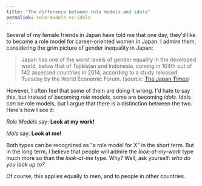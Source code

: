 ```yaml
---
title: "The difference between role models and idols"
permalink: role-models-vs-idols
---
```


Several of my female friends in Japan have told me that one day, they'd like to become a role model for career-oriented women in Japan. I admire them, considering the grim picture of gender inequality in Japan:

> Japan has one of the worst levels of gender equality in the developed world, below that of Tajikistan and Indonesia, coming in 104th out of 142 assessed countries in 2014, according to a study released Tuesday by the World Economic Forum. (source: [The Japan Times](http://www.japantimes.co.jp/news/2014/10/29/national/japan-remains-near-bottom-of-gender-gap-ranking/))

However, I often feel that some of them are doing it wrong. I'd hate to say this, but instead of becoming *role models*, some are becoming *idols*. Idols *can* be role models, but I argue that there is a distinction between the two. Here's how I see it:

*Role Models* say: **Look at my work!**

*Idols* say: **Look at me!**

Both types can be recognized as "a role model for X" in the short term. But in the long term, I believe that people will admire the *look-at-my-work* type much more so than the *look-at-me* type. Why? Well, ask yourself: *who do you look up to?*

Of course, this applies equally to men, and to people in other countries.

